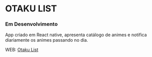 # OTAKU LIST

  ### Em Desenvolvimento
  
  App criado em React native, apresenta catálogo de animes e notifica diariamente os animes passando no dia.
  

WEB: [Otaku List](https://otakulist.herokuapp.com/)


